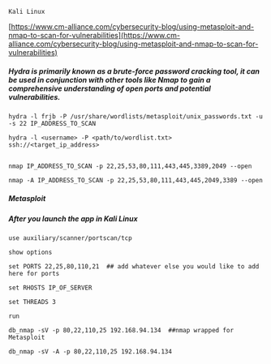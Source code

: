 ```Kali Linux```


[https://www.cm-alliance.com/cybersecurity-blog/using-metasploit-and-nmap-to-scan-for-vulnerabilities](https://www.cm-alliance.com/cybersecurity-blog/using-metasploit-and-nmap-to-scan-for-vulnerabilities)


##### Hydra is primarily known as a brute-force password cracking tool, it can be used in conjunction with other tools like Nmap to gain a comprehensive understanding of open ports and potential vulnerabilities. 


````
hydra -l frjb -P /usr/share/wordlists/metasploit/unix_passwords.txt -u -s 22 IP_ADDRESS_TO_SCAN

hydra -l <username> -P <path/to/wordlist.txt> ssh://<target_ip_address>


nmap IP_ADDRESS_TO_SCAN -p 22,25,53,80,111,443,445,3389,2049 --open

nmap -A IP_ADDRESS_TO_SCAN -p 22,25,53,80,111,443,445,2049,3389 --open
````


##### Metasploit

##### After you launch the app in Kali Linux


````
use auxiliary/scanner/portscan/tcp

show options

set PORTS 22,25,80,110,21  ## add whatever else you would like to add here for ports

set RHOSTS IP_OF_SERVER

set THREADS 3

run

db_nmap -sV -p 80,22,110,25 192.168.94.134  ##nmap wrapped for Metasploit

db_nmap -sV -A -p 80,22,110,25 192.168.94.134
````
